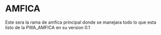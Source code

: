 # AMFICA
Este sera la rama de amfica principal donde se manejara
todo lo que esta listo de la PWA_AMFICA en su version 0.1

